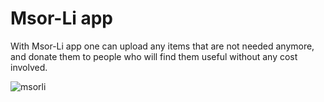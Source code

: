 # Msor-Li app

With Msor-Li app one can upload any items that are not needed anymore, and donate them to people who will find them useful without any cost involved.

![msorli](https://user-images.githubusercontent.com/28232585/48557076-69d18780-e8ee-11e8-8659-8858f02f14c1.jpg)
